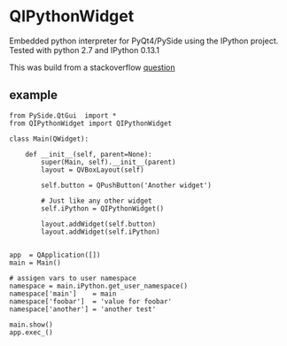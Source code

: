 QIPythonWidget
==============

Embedded python interpreter for PyQt4/PySide using the IPython project.
Tested with python 2.7 and IPython 0.13.1

This was build from a stackoverflow <a href="http://stackoverflow.com/questions/11513132/embedding-ipython-qt-console-in-a-pyqt-application">question</a>

## example

    from PySide.QtGui  import *
    from QIPythonWidget import QIPythonWidget

    class Main(QWidget):

        def __init__(self, parent=None):
            super(Main, self).__init__(parent)
            layout = QVBoxLayout(self)

            self.button = QPushButton('Another widget')

            # Just like any other widget
            self.iPython = QIPythonWidget()

            layout.addWidget(self.button)
            layout.addWidget(self.iPython)


    app  = QApplication([])
    main = Main()

    # assigen vars to user namespace
    namespace = main.iPython.get_user_namespace()
    namespace['main']    = main
    namespace['foobar']  = 'value for foobar'
    namespace['another'] = 'another test'

    main.show()
    app.exec_()

